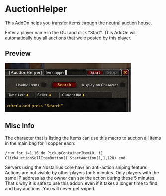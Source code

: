 # AuctionHelper

This AddOn helps you transfer items through the neutral auction house.

Enter a player name in the GUI and click "Start".
This AddOn will automatically buy all auctions that were posted by this player.


## Preview

![Preview](/preview.jpg?raw=true "Preview")

## Misc Info

The character that is listing the items can use this macro to auction
all items in the main bag for 1 copper each:

	/run for i=1,16 do PickupContainerItem(0, i) ClickAuctionSellItemButton() StartAuction(1,1,120) end


Servers using the Nostalrius core have an anti-action sniping feature:
Actions are not visible by other players for 5 minutes.
Only players with the same IP address as the owner can see the action during these 5 minutes.
That's why it is safe to use this addon, even if it takes a longer time to find and buy auctions.
You will never get sniped.
